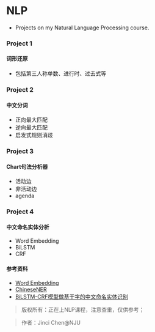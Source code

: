 # NLP
- Projects on my Natural Language Processing course.

### Project 1

#### 词形还原 
- 包括第三人称单数、进行时、过去式等

### Project 2

#### 中文分词
- 正向最大匹配
- 逆向最大匹配
- 启发式规则消歧

### Project 3

#### Chart句法分析器
- 活动边
- 非活动边
- agenda

### Project 4

#### 中文命名实体分析
- Word Embedding
- BiLSTM
- CRF
#### 参考资料
- [Word Embedding](http://mccormickml.com/2016/04/19/word2vec-tutorial-the-skip-gram-model/)
- [ChineseNER](https://github.com/zjy-ucas/ChineseNER)
- [BiLSTM-CRF模型做基于字的中文命名实体识别](https://www.cnblogs.com/Determined22/p/7238342.html)


> 版权所有：正在上NLP课程，注意查重，仅供参考；


> 作者：Jinci Chen@NJU
